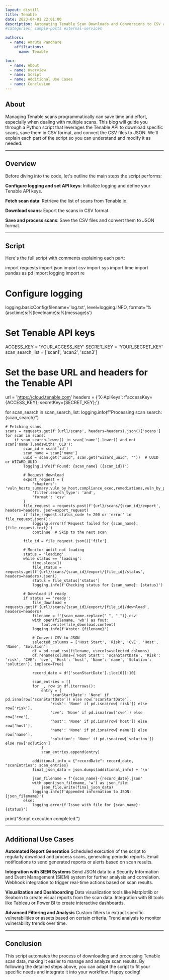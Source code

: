 ```yaml
---
layout: distill
title: Tenable
date: 2023-04-01 22:01:00
description: Automating Tenable Scan Downloads and Conversions to CSV and JSON with Python
#categories: sample-posts external-services

authors:
  - name: Amruta Pandhare
    affiliations:
      name: Tenable

toc:
  - name: About
  - name: Overview
  - name: Script
  - name: Additional Use Cases
  - name: Conclusion
---
```

## About

Managing Tenable scans programmatically can save time and effort, especially when dealing with multiple scans. This blog will guide you through a Python script that leverages the Tenable API to download specific scans, save them in CSV format, and convert the CSV files to JSON. We'll explain each part of the script so you can understand and modify it as needed. 

***
## Overview

Before diving into the code, let's outline the main steps the script performs:

**Configure logging and set API keys**: Initialize logging and define your Tenable API keys.

**Fetch scan data**: Retrieve the list of scans from Tenable.io.

**Download scans**: Export the scans in CSV format.

**Save and process scans**: Save the CSV files and convert them to JSON format.

***
## Script

Here's the full script with comments explaining each part:

import requests
import json
import csv
import sys
import time
import pandas as pd
import logging
import re

# Configure logging
logging.basicConfig(filename='log.txt', level=logging.INFO, format='%(asctime)s:%(levelname)s:%(message)s')

# Set Tenable API keys
ACCESS_KEY = 'YOUR_ACCESS_KEY'
SECRET_KEY = 'YOUR_SECRET_KEY'
scan_search_list = ['scan1', 'scan2', 'scan3']

# Set the base URL and headers for the Tenable API
url = 'https://cloud.tenable.com'
headers = {'X-ApiKeys': f'accessKey={ACCESS_KEY}; secretKey={SECRET_KEY};'}

for scan_search in scan_search_list:
    logging.info(f"Processing scan search: {scan_search}")

    # Fetching scans
    scans = requests.get(f'{url}/scans', headers=headers).json()['scans']
    for scan in scans:
        if scan_search.lower() in scan['name'].lower() and not scan['name'].endswith('_OLD'):
            scan_id = scan['id']
            scan_name = scan['name']
            uuid = scan.get("uuid", scan.get("wizard_uuid", ""))  # UUID or WIZARD_UUID
            logging.info(f'Found: {scan_name} ({scan_id})')

            # Request download
            export_request = {
                'chapters': 'vuln_hosts_summary,vuln_by_host,compliance_exec,remediations,vuln_by_plugin,compliance',
                'filter.search_type': 'and',
                'format': 'csv'
            }
            file_request = requests.post(f'{url}/scans/{scan_id}/export', headers=headers, json=export_request)
            if file_request.status_code != 200 or 'error' in file_request.json():
                logging.error(f'Request failed for {scan_name}: {file_request.text}')
                continue  # Skip to the next scan

            file_id = file_request.json()['file']

            # Monitor until not loading
            status = 'loading'
            while status == 'loading':
                time.sleep(1)
                file_status = requests.get(f'{url}/scans/{scan_id}/export/{file_id}/status', headers=headers).json()
                status = file_status['status']
                logging.info(f'Checking status for {scan_name}: {status}')

            # Download if ready
            if status == 'ready':
                file_download = requests.get(f'{url}/scans/{scan_id}/export/{file_id}/download', headers=headers)
                filename = f'{scan_name.replace(" ", "_")}.csv'
                with open(filename, 'wb') as fout:
                    fout.write(file_download.content)
                logging.info(f'Wrote: {filename}')

                # Convert CSV to JSON
                selected_columns = ['Host Start', 'Risk', 'CVE', 'Host', 'Name', 'Solution']
                df = pd.read_csv(filename, usecols=selected_columns)
                df.rename(columns={'Host Start': 'scanStartDate', 'Risk': 'risk', 'CVE': 'cve', 'Host': 'host', 'Name': 'name', 'Solution': 'solution'}, inplace=True)
                
                record_date = df['scanStartDate'].iloc[0][:10]
                
                scan_entries = []
                for _, row in df.iterrows():
                    entry = {
                        'scanStartDate': 'None' if pd.isna(row['scanStartDate']) else row['scanStartDate'],
                        'risk': 'None' if pd.isna(row['risk']) else row['risk'],
                        'cve': 'None' if pd.isna(row['cve']) else row['cve'],
                        'host': 'None' if pd.isna(row['host']) else row['host'],
                        'name': 'None' if pd.isna(row['name']) else row['name'],
                        'solution': 'None' if pd.isna(row['solution']) else row['solution']
                    }
                    scan_entries.append(entry)
                
                additional_info = {"recordDate": record_date, "scanEntries": scan_entries}
                final_json_data = json.dumps(additional_info) + '\n'

                json_filename = f'{scan_name}-{record_date}.json'
                with open(json_filename, 'w') as json_file:
                    json_file.write(final_json_data)
                logging.info(f'Appended information to JSON: {json_filename}')
            else:
                logging.error(f'Issue with file for {scan_name}: {status}')

print("Script execution completed.")

***
## Additional Use Cases

**Automated Report Generation**
Scheduled execution of the script to regularly download and process scans, generating periodic reports.
Email notifications to send generated reports or alerts based on scan results.

**Integration with SIEM Systems**
Send JSON data to a Security Information and Event Management (SIEM) system for further analysis and correlation.
Webhook integration to trigger real-time actions based on scan results.

**Visualization and Dashboarding**
Data visualization tools like Matplotlib or Seaborn to create visual reports from the scan data.
Integration with BI tools like Tableau or Power BI to create interactive dashboards.

**Advanced Filtering and Analysis**
Custom filters to extract specific vulnerabilities or assets based on certain criteria.
Trend analysis to monitor vulnerability trends over time.

***
## Conclusion

This script automates the process of downloading and processing Tenable scan data, making it easier to manage and analyze scan results. By following the detailed steps above, you can adapt the script to fit your specific needs and integrate it into your workflow. Happy coding!
